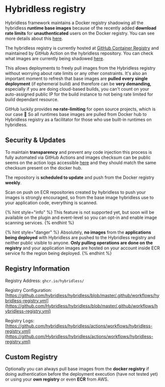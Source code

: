 # Hybridless registry

Hybridless framework maintains a Docker registry shadowing all the hybridless **runtime base images** because of the recently added **download rate limits** for **unauthenticated** users on the Docker registry. You can see more details about this [here](https://docs.docker.com/docker-hub/download-rate-limit/).

The hybridless registry is currently hosted at [GitHub Container Registry](https://github.blog/2020-09-01-introducing-github-container-registry/) and maintained by GitHub Action on the hybridless repository. You can check what images are currently being shadowed [here](https://github.com/Hybridless/hybridless/blob/master/.github/workflows/hybridless-registry.yml).

This allows deployments to freely pull images from the Hybridless registry without worrying about rate limits or any other constraints. It's also an important moment to refresh that base images are **pulled every single deployment** \(if ephemeral build\) and therefore can be **very demanding,** especially if you are doing cloud-based builds, you can't count on your auto-assigned public IP for the build instance to not being rate limited for build dependant resource.

GitHub luckily provides **no rate-limiting** for open source projects, which is our case 🥳 So all runtimes base images are pulled from Docker hub to Hybridless registry as a facilitator for those who use built-in runtimes on hybridless.

## Security & Updates

To maintain **transparency** and prevent any code injection this process is fully automated via GitHub Actions and images checksum can be public seems on the action logs accessible [here](https://github.com/Hybridless/hybridless/actions/workflows/hybridless-registry.yml) and they should match the same checksum present on the docker hub.

The repository is **scheduled to update** and push from the Docker registry **weekly**. 

Scan on push on ECR repositories created by hybridless to push your images is strongly encouraged, so from the base image hybridless use to your application code, everything is scanned. 

{% hint style="info" %}
This feature is not supported yet, but soon will be available on the plugin and event-level so you can opt-in and enable image scanning services.
{% endhint %}

{% hint style="danger" %}
Absolutely, **no images** from the **applications being deployed** with Hybridless are pushed to the Hybridless registry and neither public visible to anyone. **Only pulling operations are done on the registry** and your application images are hosted on your account inside ECR service fo the region being deployed.
{% endhint %}

### 

## Registry Information

Registry Address: `ghcr.io/hybridless/`

Registry Configuration: [https://github.com/hybridless/hybridless/blob/master/.github/workflows/hybridless-registry.yml](https://github.com/Hybridless/hybridless/blob/master/.github/workflows/hybridless-registry.yml)

Registry Logs: [https://github.com/hybridless/hybridless/actions/workflows/hybridless-registry.yml](https://github.com/Hybridless/hybridless/actions/workflows/hybridless-registry.yml)



## Custom Registry

Optionally you can always pull base images from the **docker registry** if doing authentication before the deployment execution \(have not tested yet\) or using your **own registry** or even **ECR** from AWS.

